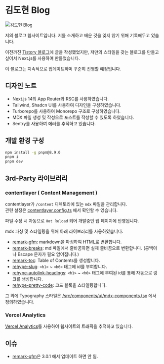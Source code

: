 # 김도현 Blog

![김도현 Blog](https://res.cloudinary.com/dkhp8gzh3/image/upload/v1709770522/portfolio/haapudjb1zlaxzrzy7fc.png)

저의 블로그 웹사이트입니다. 저를 소개하고 배운 것을 잊지 않기 위해 기록해두고 있습니다.

이전까진 [Tistory 블로그](https://gomban.tistory.com/)에 글을 작성했었지만, 저만의 스타일을 갖는 블로그를 만들고 싶어서 Next.js를 사용하여 만들었습니다.

이 블로그는 지속적으로 업데이트하며 꾸준히 진행할 예정입니다.

## 디자인 노트

- Next.js 14의 App Router와 RSC를 사용하였습니다.
- Tailwind, Shadcn UI를 사용하여 디자인을 구성하였습니다.
- Turborepo를 사용하여 Monorepo 구조로 구성하였습니다.
- MDX 파일 생성 및 작성으로 포스트를 작성할 수 있도록 하였습니다.
- Sentry를 사용하여 에러를 추적하고 있습니다.

## 개발 환경 구성

```bash
npm install -g pnpm@8.9.0
pnpm i
pnpm dev
```

## 3rd-Party 라이브러리

### contentlayer ( Content Management )

contentlayer가 `/content` 디렉토리에 있는 `mdx` 파일을 관리합니다.  
관련 설정은 [contentlayer.config.ts](./apps/blog/contentlayer.config.ts) 에서 확인할 수 있습니다.

파일 수정 시 자동으로 `Hot Reload` 되어 개발중인 웹 페이지에 반영됩니다.

mdx 파싱 및 스타일링을 위해 아래 라이브러리를 사용하였습니다.

- [remark-gfm](https://github.com/remarkjs/remark-gfm): markdown을 파싱하여 HTML로 변환합니다.
- [remark-breaks](https://github.com/remarkjs/remark-breaks): md 파일에서 줄바꿈하면 실제 줄바꿈으로 변환합니다. (공백이나 Escape 문자가 필요 없어집니다.)
- [remark-toc](https://github.com/remarkjs/remark-toc): Table of Contents를 생성합니다.
- [rehype-slug](https://github.com/rehypejs/rehype-slug): `<h1>` ~ `<h6>` 태그에 id를 부여합니다.
- [rehype-autolink-headings](https://github.com/rehypejs/rehype-autolink-headings): `<h1>` ~ `<h6>` 태그에 부여된 id를 통해 자동으로 링크를 생성합니다.
- [rehype-pretty-code](https://rehype-pretty-code.netlify.app/): 코드 블록을 스타일링합니다.

그 외에 Typography 스타일은 [/src/components/ui/mdx-components.tsx](./packages/ui/src/components/ui/mdx-components.tsx) 에서 정의하였습니다.

### Vercel Analytics

[Vercel Analytics](https://vercel.com/analytics)를 사용하여 웹사이트의 트래픽을 추적하고 있습니다.

## 이슈

- [remark-gfm](https://github.com/hashicorp/next-mdx-remote/issues/403)은 3.0.1 에서 업데이트 하면 안 됨.
